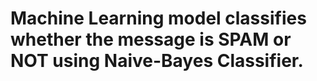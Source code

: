 # Machine Learning model classifies whether the message is SPAM or NOT using Naive-Bayes Classifier.
